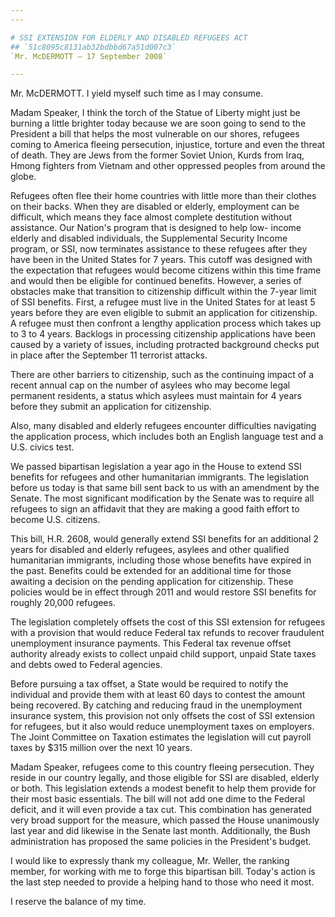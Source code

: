 ```yaml
---
---

# SSI EXTENSION FOR ELDERLY AND DISABLED REFUGEES ACT
## `51c8095c8131ab32bdbbd67a51d007c3`
`Mr. McDERMOTT — 17 September 2008`

---
```



Mr. McDERMOTT. I yield myself such time as I may consume.

Madam Speaker, I think the torch of the Statue of Liberty might just 
be burning a little brighter today because we are soon going to send to 
the President a bill that helps the most vulnerable on our shores, 
refugees coming to America fleeing persecution, injustice, torture and 
even the threat of death. They are Jews from the former Soviet Union, 
Kurds from Iraq, Hmong fighters from Vietnam and other oppressed 
peoples from around the globe.

Refugees often flee their home countries with little more than their 
clothes on their backs. When they are disabled or elderly, employment 
can be difficult, which means they face almost complete destitution 
without assistance. Our Nation's program that is designed to help low-
income elderly and disabled individuals, the Supplemental Security 
Income program, or SSI, now terminates assistance to these refugees 
after they have been in the United States for 7 years. This cutoff was 
designed with the expectation that refugees would become citizens 
within this time frame and would then be eligible for continued 
benefits. However, a series of obstacles make that transition to 
citizenship difficult within the 7-year limit of SSI benefits. First, a 
refugee must live in the United States for at least 5 years before they 
are even eligible to submit an application for citizenship. A refugee 
must then confront a lengthy application process which takes up to 3 to 
4 years. Backlogs in processing citizenship applications have been 
caused by a variety of issues, including protracted background checks 
put in place after the September 11 terrorist attacks.

There are other barriers to citizenship, such as the continuing 
impact of a recent annual cap on the number of asylees who may become 
legal permanent residents, a status which asylees must maintain for 4 
years before they submit an application for citizenship.



Also, many disabled and elderly refugees encounter difficulties 
navigating the application process, which includes both an English 
language test and a U.S. civics test.

We passed bipartisan legislation a year ago in the House to extend 
SSI benefits for refugees and other humanitarian immigrants. The 
legislation before us today is that same bill sent back to us with an 
amendment by the Senate. The most significant modification by the 
Senate was to require all refugees to sign an affidavit that they are 
making a good faith effort to become U.S. citizens.

This bill, H.R. 2608, would generally extend SSI benefits for an 
additional 2 years for disabled and elderly refugees, asylees and other 
qualified humanitarian immigrants, including those whose benefits have 
expired in the past. Benefits could be extended for an additional time 
for those awaiting a decision on the pending application for 
citizenship. These policies would be in effect through 2011 and would 
restore SSI benefits for roughly 20,000 refugees.

The legislation completely offsets the cost of this SSI extension for 
refugees with a provision that would reduce Federal tax refunds to 
recover fraudulent unemployment insurance payments. This Federal tax 
revenue offset authority already exists to collect unpaid child 
support, unpaid State taxes and debts owed to Federal agencies.

Before pursuing a tax offset, a State would be required to notify the 
individual and provide them with at least 60 days to contest the amount 
being recovered. By catching and reducing fraud in the unemployment 
insurance system, this provision not only offsets the cost of SSI 
extension for refugees, but it also would reduce unemployment taxes on 
employers. The Joint Committee on Taxation estimates the legislation 
will cut payroll taxes by $315 million over the next 10 years.

Madam Speaker, refugees come to this country fleeing persecution. 
They reside in our country legally, and those eligible for SSI are 
disabled, elderly or both. This legislation extends a modest benefit to 
help them provide for their most basic essentials. The bill will not 
add one dime to the Federal deficit, and it will even provide a tax 
cut. This combination has generated very broad support for the measure, 
which passed the House unanimously last year and did likewise in the 
Senate last month. Additionally, the Bush administration has proposed 
the same policies in the President's budget.

I would like to expressly thank my colleague, Mr. Weller, the ranking 
member, for working with me to forge this bipartisan bill. Today's 
action is the last step needed to provide a helping hand to those who 
need it most.

I reserve the balance of my time.